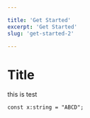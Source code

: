 ```yaml
---

title: 'Get Started'
excerpt: 'Get Started'
slug: 'get-started-2'

---
```


# Title 

this is test

```tsx
const x:string = "ABCD";
```